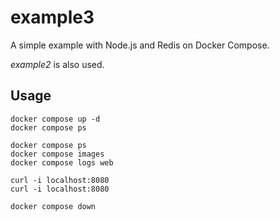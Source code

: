 # example3

A simple example with Node.js and Redis on Docker Compose.

*example2* is also used.

## Usage

```
docker compose up -d
docker compose ps

docker compose ps
docker compose images
docker compose logs web

curl -i localhost:8080
curl -i localhost:8080

docker compose down
```
